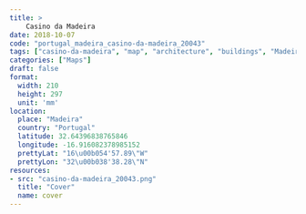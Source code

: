 ```yaml
---
title: > 
    Casino da Madeira
date: 2018-10-07
code: "portugal_madeira_casino-da-madeira_20043"
tags: ["casino-da-madeira", "map", "architecture", "buildings", "Madeira", "Portugal"]
categories: ["Maps"]
draft: false
format:
  width: 210
  height: 297
  unit: 'mm'
location:
  place: "Madeira"
  country: "Portugal"
  latitude: 32.64396838765846
  longitude: -16.916082378985152
  prettyLat: "16\u00b054'57.89\"W"
  prettyLon: "32\u00b038'38.28\"N"
resources:
- src: "casino-da-madeira_20043.png"
  title: "Cover"
  name: cover
---
```

